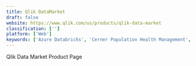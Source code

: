 ```yaml
---
title: Qlik DataMarket
draft: false 
website: https://www.qlik.com/us/products/qlik-data-market
classification: ['']
platform: ['Web']
keywords: ['Azure Databricks', 'Cerner Population Health Management', 'Change Healthcare Complete Patient Access', 'CloudSuite Healthcare', 'Cognos', 'Evident', 'HealtheEDW', 'HealtheRegistries', 'MicroStrategy', 'OM1 Outcomes', 'Qlik Analytics Platform', 'QlikSense', 'Qlikview', 'Qubole', 'SAS Data Management', 'SAS Episode Analytics', 'STATISTICA', 'Splunk Enterprise', 'Sumo Logic', 'hc1 Precision Health Platform']
---
```

Qlik Data Market Product Page